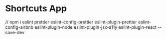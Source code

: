 # Shortcuts App

//  npm i eslint prettier eslint-config-prettier eslint-plugin-prettier eslint-config-airbnb  eslint-plugin-node eslint-plugin-jsx-a11y eslint-plugin-react --save-dev
